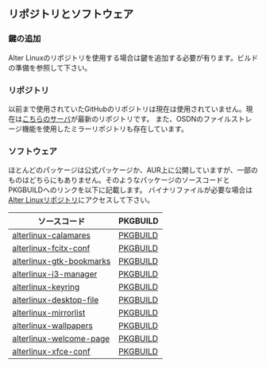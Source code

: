 ## リポジトリとソフトウェア

### 鍵の追加
Alter Linuxのリポジトリを使用する場合は鍵を追加する必要が有ります。ビルドの準備を参照して下さい。

### リポジトリ
以前まで使用されていたGitHubのリポジトリは現在は使用されていません。現在は[こちらのサーバ](https://xn--d-8o2b.com/repo/)が最新のリポジトリです。 また、OSDNのファイルストレージ機能を使用したミラーリポジトリも存在しています。


### ソフトウェア
ほとんどのパッケージは公式パッケージか、AUR上に公開していますが、一部のものはどちらにもありません。そのようなパッケージのソースコードとPKGBUILDへのリンクを以下に記載します。
バイナリファイルが必要な場合は[Alter Linuxリポジトリ](https://xn--d-8o2b.com/repo/alter-stable//)にアクセスして下さい。

ソースコード | PKGBUILD
--- | ---
[alterlinux-calamares](https://github.com/FascodeNet/alterlinux-calamares) | [PKGBUILD](https://github.com/FascodeNet/alterlinux-pkgbuilds/tree/master/alter-stable/any/alterlinux-calamares)
[alterlinux-fcitx-conf](https://github.com/FascodeNet/alterlinux-fcitx-conf) | [PKGBUILD](https://github.com/FascodeNet/alterlinux-pkgbuilds/tree/master/alter-stable/any/alterlinux-fcitx-conf)
[alterlinux-gtk-bookmarks](https://github.com/FascodeNet/alterlinux-desktop-file/tree/master/alterlinux-gtk-bookmarks) | [PKGBUILD](https://github.com/FascodeNet/alterlinux-pkgbuilds/tree/master/alter-stable/any/alterlinux-gtk-bookmarks)
[alterlinux-i3-manager](https://github.com/FascodeNet/alterlinux-i3-manager) | [PKGBUILD](https://github.com/FascodeNet/alterlinux-pkgbuilds/tree/master/alter-stable/any/alterlinux-i3-manager)
[alterlinux-keyring](https://github.com/FascodeNet/alterlinux-keyring) | [PKGBUILD](https://github.com/FascodeNet/alterlinux-pkgbuilds/tree/master/alter-stable/any/alterlinux-keyring)
[alterlinux-desktop-file](https://github.com/FascodeNet/alterlinux-desktop-file) | [PKGBUILD](https://github.com/FascodeNet/alterlinux-pkgbuilds/tree/master/alter-stable/any/alterlinux-desktop-file)
[alterlinux-mirrorlist](https://github.com/FascodeNet/alterlinux-pkgbuilds/tree/master/alter-stable/any/alterlinux-mirrorlist) | [PKGBUILD](https://github.com/FascodeNet/alterlinux-pkgbuilds/tree/master/alter-stable/any/alterlinux-mirrorlist)
[alterlinux-wallpapers](https://github.com/FascodeNet/alterlinux-pkgbuilds/tree/master/alter-stable/any/alterlinux-wallpapers) | [PKGBUILD](https://github.com/FascodeNet/alterlinux-pkgbuilds/tree/master/alter-stable/any/alterlinux-wallpapers)
[alterlinux-welcome-page](https://github.com/FascodeNet/alterlinux-desktop-file/tree/master/alterlinux-welcome-page) | [PKGBUILD](https://github.com/FascodeNet/alterlinux-pkgbuilds/tree/master/alter-stable/any/alterlinux-welcome-page)
[alterlinux-xfce-conf](https://github.com/FascodeNet/alterlinux-xfce-conf) | [PKGBUILD](https://github.com/FascodeNet/alterlinux-pkgbuilds/tree/master/alter-stable/any/alterlinux-xfce-conf)
